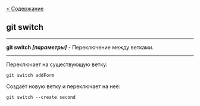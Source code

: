 [< Содержание](./readme.md)

## git switch
---

**git switch *[параметры]*** - Переключение между ветками.

---
Переключает на существующую ветку:

    git switch addForm

Создаёт новую ветку и переключает на неё:

    git switch --create second
